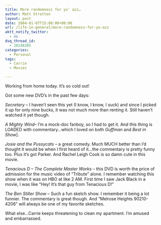 ```yaml
---
title: More randomness for yo’ azz…
author: Matt Stratton
layout: post
date: 2004-01-07T15:08:00+00:00
url: /life-in-general/more-randomness-for-yo-azz
aktt_notify_twitter:
  - no
dsq_thread_id:
  - 28248205
categories:
  - Personal
tags:
  - Carrie
  - Movies

---
```

Working from home today. It&#8217;s so cold out!

Got some new DVD&#8217;s in the past few days:

_Secretary_ &#8211; I haven&#8217;t seen this yet (I know, I know, I suck) and since I picked it up for only nine bucks, it was not much more than renting it. Still haven&#8217;t watched it yet though.

_A Mighty Wind_&#8211; I&#8217;m a mock-doc fanboy, so I had to get it. And this thing is LOADED with commentary&#8230;which I loved on both _Guffman_ and _Best in Show_].

_Josie and the Pussycats_ &#8211; a great comedy. Much MUCH better than I&#8217;d thought it would be when I first heard of it&#8230;the commentary is pretty funny too. Plus it&#8217;s got Parker. And Rachel Leigh Cook is so damn cute in this movie.

_Tenacious D &#8211; The Complete Master Works_ &#8211; this DVD is worth the price of admission for the music video of &#8220;Tribute&#8221; alone. I remember watching this show when it was on HBO at like 2 AM. First time I saw Jack Black in a movie, I was like &#8220;Hey! It&#8217;s that guy from Tenacious D!&#8221;

_The Ben Stiller Show_ &#8211; Such a fun sketch show. I remember it being a lot funnier. The commentary is great though. And &#8220;Melrose Heights 90210-4206&#8221; will always be one of my favorite sketches.

What else&#8230;Carrie keeps threatening to clean my apartment. I&#8217;m amused and embarrassed.